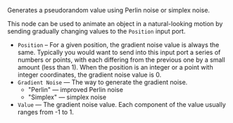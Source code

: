 Generates a pseudorandom value using Perlin noise or simplex noise.

This node can be used to animate an object in a natural-looking motion by sending gradually changing values to the `Position` input port. 

   - `Position` – For a given position, the gradient noise value is always the same. Typically you would want to send into this input port a series of numbers or points, with each differing from the previous one by a small amount (less than 1). When the position is an integer or a point with integer coordinates, the gradient noise value is 0.
   - `Gradient Noise` — The way to generate the gradient noise.
      - "Perlin" — improved Perlin noise
      - "Simplex" — simplex noise
   - `Value` — The gradient noise value.  Each component of the value usually ranges from -1 to 1.
